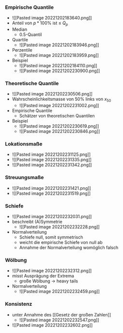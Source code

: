 ### Empirische Quantile
+ ![[Pasted image 20221202183640.png]]
+ Anteil von $p * {100\%}$ ist ≤ $Q_p$
+ Median
	+ 0.5-Quantil
+ Quartile
	+ ![[Pasted image 20221202183946.png]]
+ Perzentile
	+ ![[Pasted image 20221202183959.png]]
+ Beispiel
	+ ![[Pasted image 20221202184110.png]]
	+ ![[Pasted image 20221202230900.png]]

### Theoretische Quantile
+ ![[Pasted image 20221202230506.png]]
+ Wahrscheinlichkeitsmasse von $50\%$ links von $x_{50}$
	+ ![[Pasted image 20221202231002.png]]
+ Empirische Quantile
	+ Schätzer von theoretischen Quantilen
+ Beispiel
	+ ![[Pasted image 20221202230619.png]]
	+ ![[Pasted image 20221202230846.png]]

### Lokationsmaße
+ ![[Pasted image 20221202231125.png]]
+ ![[Pasted image 20221202231335.png]]
+ ![[Pasted image 20221202231342.png]]

### Streuungsmaße
+ ![[Pasted image 20221202231421.png]]
+ ![[Pasted image 20221202231519.png]]

### Schiefe
+ ![[Pasted image 20221202232031.png]]
+ beschreibt (A)Symmetrie
	+ ![[Pasted image 20221202232228.png]]
+ Normalverteilung 
	+ Schiefe null, somit symmetrisch
	+ weicht die empirische Schiefe von null ab
	+ Annahme der Normalverteilung womöglich falsch

### Wölbung
+ ![[Pasted image 20221202232312.png]]
+ misst Ausprägung der Extrema
	+ große Wölbung → heavy tails
+ Normalverteilung
	+ ![[Pasted image 20221202232459.png]]

### Konsistenz
+ unter Annahme des [[Gesetz der großen Zahlen]]
	+ ![[Pasted image 20221202232547.png]]
+ ![[Pasted image 20221202232602.png]]